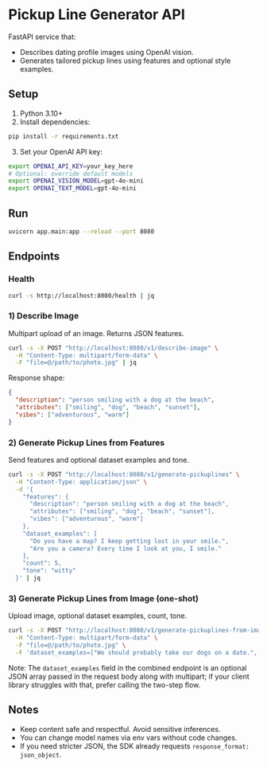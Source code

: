 # Pickup Line Generator API

FastAPI service that:
- Describes dating profile images using OpenAI vision.
- Generates tailored pickup lines using features and optional style examples.

## Setup

1. Python 3.10+
2. Install dependencies:
```bash
pip install -r requirements.txt
```
3. Set your OpenAI API key:
```bash
export OPENAI_API_KEY=your_key_here
# Optional: override default models
export OPENAI_VISION_MODEL=gpt-4o-mini
export OPENAI_TEXT_MODEL=gpt-4o-mini
```

## Run
```bash
uvicorn app.main:app --reload --port 8080
```

## Endpoints

### Health
```bash
curl -s http://localhost:8080/health | jq
```

### 1) Describe Image
Multipart upload of an image. Returns JSON features.
```bash
curl -s -X POST "http://localhost:8080/v1/describe-image" \
  -H "Content-Type: multipart/form-data" \
  -F "file=@/path/to/photo.jpg" | jq
```

Response shape:
```json
{
  "description": "person smiling with a dog at the beach",
  "attributes": ["smiling", "dog", "beach", "sunset"],
  "vibes": ["adventurous", "warm"]
}
```

### 2) Generate Pickup Lines from Features
Send features and optional dataset examples and tone.
```bash
curl -s -X POST "http://localhost:8080/v1/generate-pickuplines" \
  -H "Content-Type: application/json" \
  -d '{
    "features": {
      "description": "person smiling with a dog at the beach",
      "attributes": ["smiling", "dog", "beach", "sunset"],
      "vibes": ["adventurous", "warm"]
    },
    "dataset_examples": [
      "Do you have a map? I keep getting lost in your smile.",
      "Are you a camera? Every time I look at you, I smile."
    ],
    "count": 5,
    "tone": "witty"
  }' | jq
```

### 3) Generate Pickup Lines from Image (one-shot)
Upload image, optional dataset examples, count, tone.
```bash
curl -s -X POST "http://localhost:8080/v1/generate-pickuplines-from-image?count=5&tone=witty" \
  -H "Content-Type: multipart/form-data" \
  -F "file=@/path/to/photo.jpg" \
  -F 'dataset_examples=["We should probably take our dogs on a date.", "Sunset walks are better with company."]' | jq
```

Note: The `dataset_examples` field in the combined endpoint is an optional JSON array passed in the request body along with multipart; if your client library struggles with that, prefer calling the two-step flow.

## Notes
- Keep content safe and respectful. Avoid sensitive inferences.
- You can change model names via env vars without code changes.
- If you need stricter JSON, the SDK already requests `response_format: json_object`.
